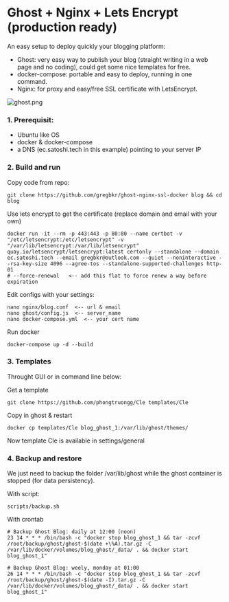 # Ghost + Nginx + Lets Encrypt (production ready)

An easy setup to deploy quickly your blogging platform:
* Ghost: very easy way to publish your blog (straight writing in a web page and no coding), could get some nice templates for free.
* docker-compose: portable and easy to deploy, running in one command. 
* Nginx: for proxy and easy/free SSL certificate with LetsEncrypt.

![ghost.png](https://github.com/gregbkr/ghost-nginx-ssl-docker/raw/master/ghost.png)

### 1. Prerequisit:
- Ubuntu like OS
- docker & docker-compose
- a DNS (ec.satoshi.tech in this example) pointing to your server IP

### 2. Build and run

Copy code from repo:

    git clone https://github.com/gregbkr/ghost-nginx-ssl-docker blog && cd blog

Use lets encrypt to get the certificate (replace domain and email with your own)

    docker run -it --rm -p 443:443 -p 80:80 --name certbot -v "/etc/letsencrypt:/etc/letsencrypt" -v "/var/lib/letsencrypt:/var/lib/letsencrypt" quay.io/letsencrypt/letsencrypt:latest certonly --standalone --domain ec.satoshi.tech --email gregbkr@outlook.com --quiet --noninteractive --rsa-key-size 4096 --agree-tos --standalone-supported-challenges http-01
    # --force-renewal   <-- add this flat to force renew a way before expiration  

Edit configs with your settings:

    nano nginx/blog.conf  <-- url & email
    nano ghost/config.js  <-- server_name
    nano docker-compose.yml  <-- your cert name

Run docker

    docker-compose up -d --build


### 3. Templates

Throught GUI or in command line below:

Get a template

    git clone https://github.com/phongtruongg/Cle templates/Cle

Copy in ghost & restart
 
    docker cp templates/Cle blog_ghost_1:/var/lib/ghost/themes/

Now template Cle is available in settings/general


### 4. Backup and restore

We just need to backup the folder /var/lib/ghost while the ghost container is stopped (for data persistency).

With script:

    scripts/backup.sh

With crontab

```
# Backup Ghost Blog: daily at 12:00 (noon)
23 14 * * * /bin/bash -c "docker stop blog_ghost_1 && tar -zcvf /root/backup/ghost/ghost-$(date +\%A).tar.gz -C /var/lib/docker/volumes/blog_ghost/_data/ . && docker start blog_ghost_1"

# Backup Ghost Blog: weely, monday at 01:00
26 14 * * * /bin/bash -c "docker stop blog_ghost_1 && tar -zcvf /root/backup/ghost/ghost-$(date -I).tar.gz -C /var/lib/docker/volumes/blog_ghost/_data/ . && docker start blog_ghost_1"
```
